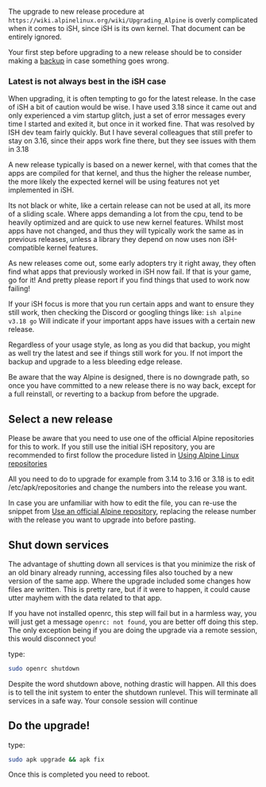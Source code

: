 The upgrade to new release procedure at `https://wiki.alpinelinux.org/wiki/Upgrading_Alpine` 
is overly complicated when it comes to iSH, since iSH is its own kernel. 
That document can be entirely ignored.

Your first step before upgrading to a new release should be to consider making a [backup](Making-a-backup) in case something goes wrong.

### Latest is not always best in the iSH case

When upgrading, it is often tempting to go for the latest release. In the case of iSH a bit of
caution would be wise. I have used 3.18 since it came out and only experienced a vim startup
glitch, just a set of error messages every time I started and exited it, but once in it worked fine. 
That was resolved by ISH dev team fairly quickly. But I have several colleagues that 
still prefer to stay on 3.16, since their apps work fine there, but they see issues with them
in 3.18

A new release typically is based on a newer kernel, with that comes that the apps are compiled
for that kernel, and thus the higher the release number, the more likely the expected kernel will
be using features not yet implemented in iSH.

Its not black or white, like a certain release can not be used at all, its more of a
sliding scale. Where apps demanding a lot from the cpu, tend to be heavily optimized and are quick
to use new kernel features. Whilst most apps have not changed, and thus they will typically work 
the same as in previous releases, unless a library they depend on now uses non iSH-compatible
kernel features.

As new releases come out, some early adopters try it right away, they often find what apps that
previously worked in iSH now fail. If that is your game, go for it! And pretty please report 
if you find things that used to work now failing!

If your iSH focus is more that you run certain apps and want to ensure they still work, 
then checking the Discord or googling things like: `ish alpine v3.18 go`
Will indicate if your important apps have issues with a certain new release.

Regardless of your usage style, as long as you did that backup, you might as well try the latest 
and see if things still work for you. If not import the backup and upgrade to a less bleeding edge
release.

Be aware that the way Alpine is designed, there is no downgrade path, so once you have committed to 
a new release there is no way back, except for a full reinstall, or reverting to a backup from before the upgrade.

## Select a new release

Please be aware that you need to use one of the official Alpine repositories for this to work.
If you still use the initial iSH repository, you are recommended to first follow the procedure
listed in [Using Alpine Linux repositories](Using-Alpine-Linux-repositories)

All you need to do to upgrade for example from 3.14 to 3.16 or 3.18 is to edit 
/etc/apk/repositories and change the numbers into the release you want. 

In case you are unfamiliar with how to edit the file, you can re-use the snippet from 
[Use an official Alpine repository](Using-Alpine-Linux-repositories#use-an-official-alpine-repository), 
replacing the release number with the release you want to upgrade into before pasting.

## Shut down services

The advantage of shutting down all services is that you minimize the risk of an old binary already running,
accessing files also touched by a new version of the same app. Where the upgrade included some changes how files are written. This is pretty rare, but if it were to happen, it could cause utter mayhem with the data related to that app.

If you have not installed openrc, this step will fail but in a harmless way, you will just get a message
`openrc: not found`, you are better off doing this step. 
The only exception being if you are doing the upgrade via a remote session, this would disconnect you!

type: 

```sh
sudo openrc shutdown
```

Despite the word shutdown above, nothing drastic will happen. All this does is to tell the init system to 
enter the shutdown runlevel. This will terminate all services in a safe way. Your console session will continue


## Do the upgrade!

type: 

```sh
sudo apk upgrade && apk fix
```

Once this is completed you need to reboot.